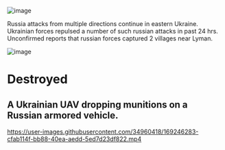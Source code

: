 ![image](https://user-images.githubusercontent.com/34960418/169248364-f0f7fa92-ba00-4733-8cf4-eda2a5e9b077.png)


Russia attacks from multiple directions continue in eastern Ukraine. Ukrainian forces repulsed a number of such russian attacks in past 24 hrs. Unconfirmed reports that russian forces captured 2 villages near Lyman.

![image](https://user-images.githubusercontent.com/34960418/169247850-bf724688-fd60-4b49-bbd4-d7a94ce95eb5.png)


# Destroyed

## A Ukrainian UAV dropping munitions on a Russian armored vehicle. 

https://user-images.githubusercontent.com/34960418/169246283-cfab114f-bb88-40ea-aedd-5ed7d23df822.mp4

